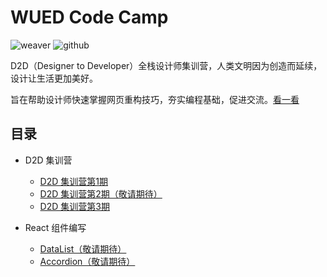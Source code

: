 # WUED Code Camp

![weaver](https://img.shields.io/static/v1.svg?label=Weaver&message=UED&color=#c7161e)
![github](https://img.shields.io/github/stars/weaver-design/wued-code-camp.svg?style=social)

D2D（Designer to Developer）全栈设计师集训营，人类文明因为创造而延续，设计让生活更加美好。

旨在帮助设计师快速掌握网页重构技巧，夯实编程基础，促进交流。[看一看](https://weaver-design.github.io/wued-code-camp/.)

## 目录

- D2D 集训营
  - [D2D 集训营第1期](https://weaver-design.github.io/wued-code-camp/d2d/1.html)
  - [D2D 集训营第2期（敬请期待）](#)
  - [D2D 集训营第3期](https://weaver-design.github.io/wued-code-camp/d2d/3.html)

- React 组件编写
  - [DataList（敬请期待）](#)
  - [Accordion（敬请期待）](#)
